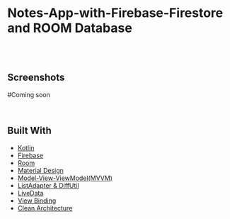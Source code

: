 # Notes-App-with-Firebase-Firestore and ROOM Database


<br>





<br>


## Screenshots
#Coming soon


<br>


## Built With

* [Kotlin](https://kotlinlang.org)
* [Firebase](https://firebase.google.com/)
* [Room](https://developer.android.com/training/data-storage/room)
* [Material Design](https://m2.material.io/develop/android)
* [Model-View-ViewModel(MVVM)](https://developer.android.com/topic/libraries/architecture/viewmodel)
* [ListAdapter & DiffUtil](https://developer.android.com/reference/kotlin/androidx/recyclerview/widget/ListAdapter)
* [LiveData](https://developer.android.com/topic/libraries/architecture/livedata)
* [View Binding](https://developer.android.com/topic/libraries/view-binding)
* [Clean Architecture](https://www.raywenderlich.com/3595916-clean-architecture-tutorial-for-android-getting-started)

<br>
